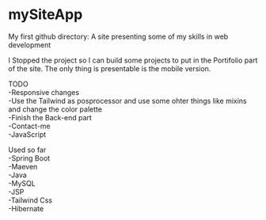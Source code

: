 # mySiteApp
My first github directory: A site presenting some of my skills in web development

I Stopped the project so I can build some projects to put in the Portifolio part of the site. The only thing is presentable is the mobile version.

TODO<br>
-Responsive changes<br>
-Use the Tailwind as posprocessor and use some ohter things like mixins and change the color palette<br>
-Finish the Back-end part<br>
-Contact-me<br>
-JavaScript<br>

Used so far<br>
-Spring Boot<br>
-Maeven<br>
-Java<br>
-MySQL<br>
-JSP<br>
-Tailwind Css<br>
-Hibernate<br>
